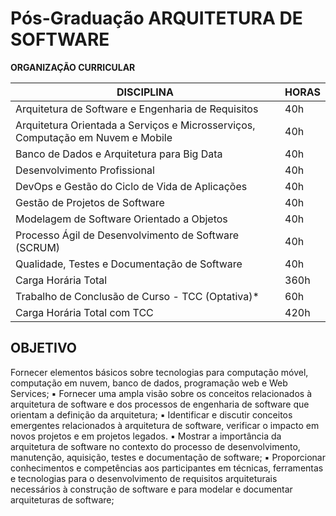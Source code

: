 # Pós-Graduação ARQUITETURA DE SOFTWARE

**ORGANIZAÇÃO CURRICULAR**

|DISCIPLINA	|HORAS|
|----------|------|
|Arquitetura de Software e Engenharia de Requisitos|	40h|
|Arquitetura Orientada a Serviços e Microsserviços, Computação em Nuvem e Mobile	|40h|
|Banco de Dados e Arquitetura para Big Data	|40h|
|Desenvolvimento Profissional	|40h|
|DevOps e Gestão do Ciclo de Vida de Aplicações	|40h|
|Gestão de Projetos de Software	|40h|
|Modelagem de Software Orientado a Objetos	|40h|
|Processo Ágil de Desenvolvimento de Software (SCRUM)	|40h|
|Qualidade, Testes e Documentação de Software	|40h|
|Carga Horária Total	|360h|
|Trabalho de Conclusão de Curso - TCC (Optativa)*	|60h|
|Carga Horária Total com TCC	|420h|

## OBJETIVO

Fornecer elementos básicos sobre tecnologias para computação móvel, computação em nuvem, banco de dados, programação web e Web Services; ▪ Fornecer uma ampla visão sobre os conceitos relacionados à arquitetura de software e dos processos de engenharia de software que orientam a definição da arquitetura; ▪ Identificar e discutir conceitos emergentes relacionados à arquitetura de software, verificar o impacto em novos projetos e em projetos legados. ▪ Mostrar a importância da arquitetura de software no contexto do processo de desenvolvimento, manutenção, aquisição, testes e documentação de software; ▪ Proporcionar conhecimentos e competências aos participantes em técnicas, ferramentas e tecnologias para o desenvolvimento de requisitos arquiteturais necessários à construção de software e para modelar e documentar arquiteturas de software;

